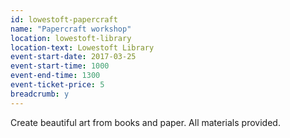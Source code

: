 ```yaml
---
id: lowestoft-papercraft
name: "Papercraft workshop"
location: lowestoft-library
location-text: Lowestoft Library
event-start-date: 2017-03-25
event-start-time: 1000
event-end-time: 1300
event-ticket-price: 5
breadcrumb: y
---
```


Create beautiful art from books and paper. All materials provided.
